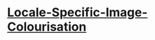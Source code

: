 # [Locale-Specific-Image-Colourisation](https://github.com/ruairiseosamh/Locale-Specific-Image-Colourisation/blob/main/Locale_Specific_Image_Colourisation.pdf?raw=true)

